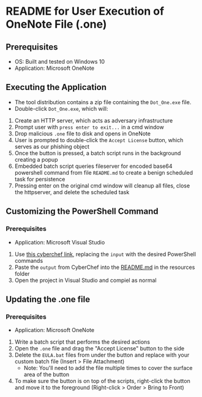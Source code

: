 # README for User Execution of OneNote File (.one)

## Prerequisites

- OS: Built and tested on Windows 10
- Application: Microsoft OneNote

## Executing the Application

- The tool distribution contains a zip file containing the `Dot_One.exe` file.
- Double-click `Dot_One.exe`, which will:

1. Create an HTTP server, which acts as adversary infrastructure
2. Prompt user with `press enter to exit...` in a cmd window
3. Drop malicious `.one` file to disk and opens in OneNote
4. User is prompted to double-click the `Accept License` button, which serves as our phishing object
5. Once the button is pressed, a batch script runs in the background creating a popup
6. Embedded batch script queries fileserver for encoded base64 powershell command from file `README.md` to create a benign scheduled task for persistence
7. Pressing enter on the original cmd window will cleanup all files, close the httpserver, and delete the scheduled task

## Customizing the PowerShell Command

### Prerequisites

- Application: Microsoft Visual Studio

1. Use [this cyberchef link](https://gchq.github.io/CyberChef/#recipe=Encode_text('UTF-16LE%20(1200)')To_Base64('A-Za-z0-9%2B/%3D')&input=c2NodGFza3MgL0NyZWF0ZSAvRiAvU0MgTUlOVVRFIC9NTyAzIC9TVCAwNzowMCAvVE4gQ01EVGVzdFRhc2sgL1RSICJjbWQgL2MgZGF0ZSAvVCA%2BIEM6XFdpbmRvd3NcVGVtcFxjdXJyZW50X2RhdGUudHh0Ig), replacing the `input` with the desired PowerShell commands
2. Paste the `output` from CyberChef into the [README.md](./Resources/README.md) in the resources folder
3. Open the project in Visual Studio and compiel as normal
 
## Updating the .one file

### Prerequisites

- Application: Microsoft OneNote

1. Write a batch script that performs the desired actions
2. Open the `.one` file and drag the "Accept License" button to the side
3. Delete the `EULA.bat` files from under the button and replace with your custom batch file (Insert > File Attachment)
   * Note: You'll need to add the file multiple times to cover the surface area of the button
4. To make sure the button is on top of the scripts, right-click the button and move it to the foreground (Right-click > Order > Bring to Front)
